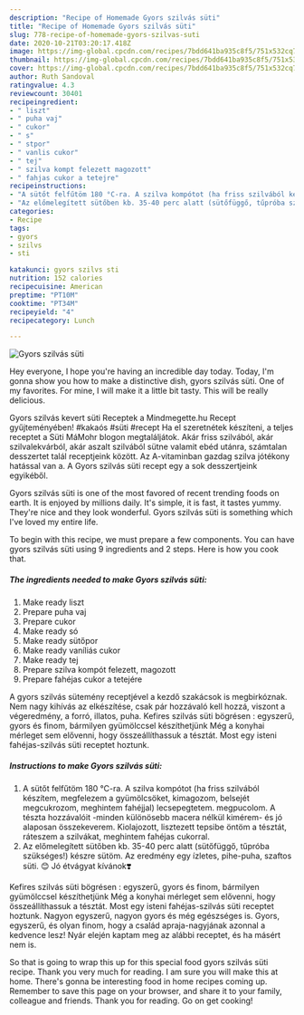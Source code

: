 ```yaml
---
description: "Recipe of Homemade Gyors szilvás süti"
title: "Recipe of Homemade Gyors szilvás süti"
slug: 778-recipe-of-homemade-gyors-szilvas-suti
date: 2020-10-21T03:20:17.418Z
image: https://img-global.cpcdn.com/recipes/7bdd641ba935c8f5/751x532cq70/gyors-szilvas-suti-recept-foto.jpg
thumbnail: https://img-global.cpcdn.com/recipes/7bdd641ba935c8f5/751x532cq70/gyors-szilvas-suti-recept-foto.jpg
cover: https://img-global.cpcdn.com/recipes/7bdd641ba935c8f5/751x532cq70/gyors-szilvas-suti-recept-foto.jpg
author: Ruth Sandoval
ratingvalue: 4.3
reviewcount: 30401
recipeingredient:
- " liszt"
- " puha vaj"
- " cukor"
- " s"
- " stpor"
- " vanlis cukor"
- " tej"
- " szilva kompt felezett magozott"
- " fahjas cukor a tetejre"
recipeinstructions:
- "A sütőt felfűtöm 180 °C-ra. A szilva kompótot (ha friss szilvából készítem, megfelezem a gyümölcsöket, kimagozom, belsejét megcukrozom, meghintem fahéjjal) lecsepegtetem. megpucolom. A tészta hozzávalóit -minden különösebb macera nélkül kimérem- és jó alaposan összekeverem. Kiolajozott, lisztezett tepsibe öntöm a tésztát, ráteszem a szilvákat, meghintem fahéjas cukorral."
- "Az előmelegített sütőben kb. 35-40 perc alatt (sütőfüggő, tűpróba szükséges!) készre sütöm. Az eredmény egy ízletes, pihe-puha, szaftos süti. 😊 Jó étvágyat kívánok❣️"
categories:
- Recipe
tags:
- gyors
- szilvs
- sti

katakunci: gyors szilvs sti 
nutrition: 152 calories
recipecuisine: American
preptime: "PT10M"
cooktime: "PT34M"
recipeyield: "4"
recipecategory: Lunch

---
```



![Gyors szilvás süti](https://img-global.cpcdn.com/recipes/7bdd641ba935c8f5/751x532cq70/gyors-szilvas-suti-recept-foto.jpg)

Hey everyone, I hope you're having an incredible day today. Today, I'm gonna show you how to make a distinctive dish, gyors szilvás süti. One of my favorites. For mine, I will make it a little bit tasty. This will be really delicious.

Gyors szilvás kevert süti Receptek a Mindmegette.hu Recept gyűjteményében! #kakaós #süti #recept Ha el szeretnétek készíteni, a teljes receptet a Süti MáMohr blogon megtaláljátok. Akár friss szilvából, akár szilvalekvárból, akár aszalt szilvából sütne valamit ebéd utánra, számtalan desszertet talál receptjeink között. Az A-vitaminban gazdag szilva jótékony hatással van a. A Gyors szilvás süti recept egy a sok desszertjeink egyikéből.

Gyors szilvás süti is one of the most favored of recent trending foods on earth. It is enjoyed by millions daily. It's simple, it is fast, it tastes yummy. They're nice and they look wonderful. Gyors szilvás süti is something which I've loved my entire life.


To begin with this recipe, we must prepare a few components. You can have gyors szilvás süti using 9 ingredients and 2 steps. Here is how you cook that.

<!--inarticleads1-->

##### The ingredients needed to make Gyors szilvás süti:

1. Make ready  liszt
1. Prepare  puha vaj
1. Prepare  cukor
1. Make ready  só
1. Make ready  sütőpor
1. Make ready  vaníliás cukor
1. Make ready  tej
1. Prepare  szilva kompót felezett, magozott
1. Prepare  fahéjas cukor a tetejére


A gyors szilvás sütemény receptjével a kezdő szakácsok is megbirkóznak. Nem nagy kihívás az elkészítése, csak pár hozzávaló kell hozzá, viszont a végeredmény, a forró, illatos, puha. Kefires szilvás süti bögrésen : egyszerű, gyors és finom, bármilyen gyümölccsel készíthetjünk Még a konyhai mérleget sem elővenni, hogy összeállíthassuk a tésztát. Most egy isteni fahéjas-szilvás süti receptet hoztunk. 

<!--inarticleads2-->

##### Instructions to make Gyors szilvás süti:

1. A sütőt felfűtöm 180 °C-ra. A szilva kompótot (ha friss szilvából készítem, megfelezem a gyümölcsöket, kimagozom, belsejét megcukrozom, meghintem fahéjjal) lecsepegtetem. megpucolom. A tészta hozzávalóit -minden különösebb macera nélkül kimérem- és jó alaposan összekeverem. Kiolajozott, lisztezett tepsibe öntöm a tésztát, ráteszem a szilvákat, meghintem fahéjas cukorral.
1. Az előmelegített sütőben kb. 35-40 perc alatt (sütőfüggő, tűpróba szükséges!) készre sütöm. Az eredmény egy ízletes, pihe-puha, szaftos süti. 😊 Jó étvágyat kívánok❣️


Kefires szilvás süti bögrésen : egyszerű, gyors és finom, bármilyen gyümölccsel készíthetjünk Még a konyhai mérleget sem elővenni, hogy összeállíthassuk a tésztát. Most egy isteni fahéjas-szilvás süti receptet hoztunk. Nagyon egyszerű, nagyon gyors és még egészséges is. Gyors, egyszerű, és olyan finom, hogy a család apraja-nagyjának azonnal a kedvence lesz! Nyár elején kaptam meg az alábbi receptet, és ha másért nem is. 

So that is going to wrap this up for this special food gyors szilvás süti recipe. Thank you very much for reading. I am sure you will make this at home. There's gonna be interesting food in home recipes coming up. Remember to save this page on your browser, and share it to your family, colleague and friends. Thank you for reading. Go on get cooking!
